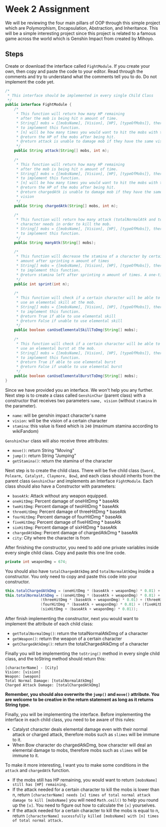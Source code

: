 #  Week 2 Assignment
We will be reviewing the four main pillars of OOP through this simple project which are Polymorphism, Encapsulation, Abstraction, and Inheritance. This will be a simple
interesting project since this project is related to a famous game across the world which is Genshin Impact from created by Mihoyo.

## Steps
Create or download the interface called `FightModule`. If you create your own, then copy and paste the code to your editor. Read through the comments and try to understand what
the comments tell you to do. Do not implement the code yet.
```java
/*
 * This interface should be implemented in every single Child Class
 */
public interface FightModule {
	/*
	 * This function will return how many HP remaining 
	 * after the mob is being hit n amount of time.
	 * String[] mobs = {[mobsName], [Vision], [HP], [typeOfMobs]}, therefore, use the array knowledge that you have learnt
	 * to implement this function.
  	 * [n] will be how many times you would want to hit the mobs with totalNormalAtkDmg that a certain character has.
	 * @return the HP of the mobs after being hit.
	 * @return attack is unable to damage mob if they have the same vision
	 */
	public String attack(String[] mobs, int n);
	
	/*
	 * This function will return how many HP remaining 
	 * after the mob is being hit n amount of time.
	 * String[] mobs = {[mobsName], [Vision], [HP], [typeOfMobs]}, therefore, use the array knowledge that you have learnt
	 * to implement this function.
	 * [n] will be how many times you would want to hit the mobs with totalNormalAtkDmg that a certain character has.
	 * @return the HP of the mobs after being hit.
	 * @return chargedAtk is unable to damage mob if they have the same
	 * vision
	 */
	public String chargedAtk(String[] mobs, int n);
	
	/*
	 * This function will return how many attack (totalNormalAtk and totalChargedAtk) does a certain
	 * character needs in order to kill the mob. 
	 * String[] mobs = {[mobsName], [Vision], [HP], [typeOfMobs]}, therefore, use the array knowledge that you have learnt
	 * to implement this function.
	 */
	public String manyAtk(String[] mobs);
	
	/*
	 * This function will decrease the stamina of a character by certain
	 * amount after sprinting n amount of times
	 * String[] mobs = {[mobsName], [Vision], [HP], [typeOfMobs]}, therefore, use the array knowledge that you have learnt
	 * to implement this function.
	 * @return stamina left after sprinting n amount of times. A one-time sprint reduces stamina by 18.
	 */
	public int sprint(int n);
	
	/*
	 * This function will check if a certain character will be able to
	 * use an elemental skill at the mob.
	 * String[] mobs = {[mobsName], [Vision], [HP], [typeOfMobs]}, therefore, use the array knowledge that you have learnt
	 * to implement this function.
	 * @return True if able to use elemental skill
	 * @return False if unable to use elemental skill
	 */
	public boolean canUseElementalSkillToDmg(String[] mobs);
	
	/*
	 * This function will check if a certain character will be able to
	 * use an elemental burst at the mob.
	 * String[] mobs = {[mobsName], [Vision], [HP], [typeOfMobs]}, therefore, use the array knowledge that you have learnt
	 * to implement this function.
	 * @return True if able to use elemental burst
	 * @return False if unable to use elemental burst
	 */
	public boolean canUseElementalBurstToDmg(String[] mobs);
}

```

Since we have provided you an interface. We won't help you any further. Next step is to create a class called `GenshinChar` (parent class) with a constructor that receives two
parameters `name, vision` (without `stamina` in the parameter).
- `name`: will be genshin impact character's name
- `vision`: will be the vision of a certain character
- `stamina`: this value is fixed which is `240` (maximum stamina according to wikiFandom)

`GenshinChar` class will also receive three attributes:
- `move()`: return String "Moving"
- `jump()`: return String "Jumping"
- `getStamina()`: return the stamina of the character

Next step is to create the child class. There will be five child class (`Sword, Polearm, Catalyst, Claymore, Bow`), and each class should inherits from the parent class `GenshinChar` 
and implements an Interface `FightModule`. Each class should also have a Constructor with parameters:
- `baseAtk`: Attack without any weapon equipped.
- `oneHitDmg`: Percent damage of oneHitDmg * baseAtk
- `twoHitDmg`: Percent damage of twoHitDmg * baseAtk
- `threeHitDmg`: Percent damage of threeHitDmg * baseAtk
- `fourHitDmg`: Percent damage of fourHitDmg * baseAtk
- `fiveHitDmg`: Percent damage of fiveHitDmg * baseAtk
- `sixHitDmg`: Percent damage of sixHitDmg * baseAtk
- `chargedAtkDmg`: Percent damage of chargedAtkDmg * baseAtk
- `city`: City where the character is from

After finishing the constructor, you need to add one private variables inside every single child class. Copy and paste this one line code.
```java
private int weaponDmg = 674;
```

You should also have `totalChargedAtkDmg` and `totalNormalAtkDmg` inside a constructor. You only need to copy and paste this code into your constructor.
```java
this.totalChargedAtkDmg = (oneHitDmg * (baseAtk + weaponDmg) * 0.01) + (baseAtk + weaponDmg) * chargedAtkDmg * 0.01;
this.totalNormalAtkDmg = ((oneHitDmg * (baseAtk + weaponDmg) * 0.01) + (twoHitDmg * (baseAtk + weaponDmg) * 0.01) + 
				(threeHitDmg * (baseAtk + weaponDmg) * 0.01) + (threeHitDmg * (baseAtk + weaponDmg) * 0.01) + 
				(fourHitDmg * (baseAtk + weaponDmg) * 0.01) + (fiveHitDmg * (baseAtk + weaponDmg) * 0.01) + 
				(sixHitDmg + (baseAtk + weaponDmg) * 0.01));
```

After finish implementing the constructor, next you would want to implement the attribute of each child class:
- `getTotalNormalDmg()`: return the totalNormalAtkDmg of a character
- `getWeapon()`: return the weapon of a certain character
- `getChargedAtkDmg()`: return the totalChargedAtkDmg of a character

Finally you will be implementing the `toString()` method in every single child class, and the toString method should return this:
```
[characterName] - [City]
Vision: [vision]
Weapon: [weapon]
Total Normal Damage: [totalNormalAtkDmg]
Charged Attack Damage: [totalChargedAtkDmg]
```

<strong>Remember, you should also overwrite the `jump()` and `move()` attribute. You are welcome to be creative in the return statement as long as it returns String type.</strong>

Finally, you will be implementing the interface. Before implementing the interface in each child class, you need to be aware of this rules:
- Catalyst character deals elemental damage even with their normal attack or charged attack, therefore mobs such as `slimes` will be immune to it.
- When Bow character do chargedAtkDmg, bow character will deal an elemental damage to mobs, therefore mobs such as `slimes` will be immune to it.

To make it more interesting, I want you to make some conditions in the `attack` and `chargedAtk` function.
- If the mobs still has HP remaining, you would want to return `[mobsName] still has [HP] remaining.`
- If the attack needed for a certain character to kill the mobs is lower than n, return `[characterName] needs [x] times of total normal attack damage to kill [mobsName]` you will need `Math.ceil()` to help you round up the `[x]`. You need to figure out how to calculate the `[x]` yourselves.
- If the attack needed for a certain character to kill the mobs is equal to n, return `[characterName] sucessfully killed [mobsName] with [n] times of total normal attack.`
